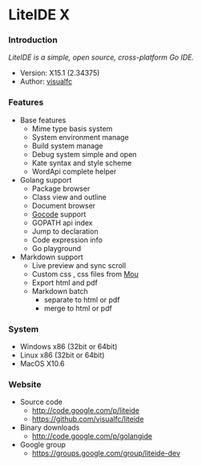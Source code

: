 <!-- Welcome to LiteIDE X -->

LiteIDE X
=========

### Introduction

_LiteIDE is a simple, open source, cross-platform Go IDE._

* Version: X15.1 (2.34375)
* Author: [visualfc](mailto:visualfc@gmail.com)


###  Features
* Base features
	* Mime type basis system
	* System environment manage
	* Build system manage
	* Debug system simple and open
	* Kate syntax and style scheme
	* WordApi complete helper
* Golang support
	* Package browser
	* Class view and outline
	* Document browser
	* [Gocode](https://github.com/nsf/gocode) support
	* GOPATH api index
	* Jump to declaration
	* Code expression info
	* Go playground
* Markdown support
	* Live preview and sync scroll
	* Custom css , css files from [Mou](http://mouapp.com) 
	* Export html and pdf
	* Markdown batch 
		* separate to html or pdf
		* merge to html or pdf

### System
* Windows x86 (32bit or 64bit) 
* Linux x86 (32bit or 64bit)
* MacOS X10.6

### Website
* Source code
	* <http://code.google.com/p/liteide>
	* <https://github.com/visualfc/liteide>
* Binary downloads 
	* <http://code.google.com/p/golangide>
* Google group
	* <https://groups.google.com/group/liteide-dev>
